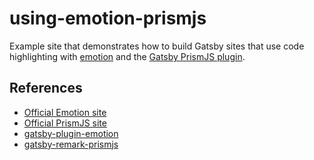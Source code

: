 # using-emotion-prismjs

Example site that demonstrates how to build Gatsby sites that use code
highlighting with [emotion](https://emotion.sh) and the
[Gatsby PrismJS plugin](https://www.gatsbyjs.org/packages/gatsby-remark-prismjs).

## References

- [Official Emotion site](https://emotion.sh)
- [Official PrismJS site](https://prismjs.com)
- [gatsby-plugin-emotion](https://www.gatsbyjs.org/packages/gatsby-plugin-emotion)
- [gatsby-remark-prismjs](https://www.gatsbyjs.org/packages/gatsby-remark-prismjs)
